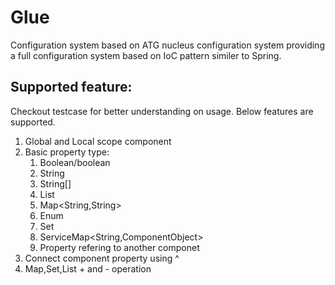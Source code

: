 # Glue
Configuration system based on ATG nucleus configuration system providing a full configuration system based on IoC pattern similer to Spring.

## Supported feature:
Checkout testcase for better understanding on usage. Below features are supported.
1. Global and Local scope component
2. Basic property type:
    1. Boolean/boolean
    2. String
    3. String[]
    4. List<String>
    5. Map<String,String>
    6. Enum
    7. Set<String>
    8. ServiceMap<String,ComponentObject>
    9. Property refering to another componet
3. Connect component property using ^
4. Map,Set,List + and - operation
